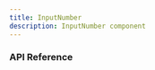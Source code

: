 ```yaml
---
title: InputNumber
description: InputNumber component
---
```


<script lang="ts">
    import {docInputNumberPropsDefs} from '$lib/components/InputNumber/InputNumber.props';
    import ApiReference from '$lib-doc/components/ApiReference.svelte';
</script>

### API Reference

<ApiReference data={docInputNumberPropsDefs}></ApiReference>
